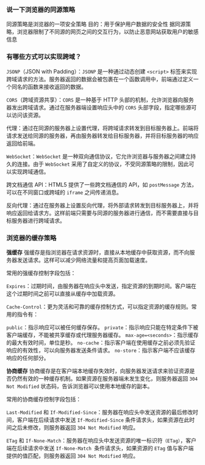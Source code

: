 ### 说一下浏览器的同源策略

同源策略是浏览器的一项安全策略
目的：用于保护用户数据的安全性
据同源策略，浏览器限制了不同源的网页之间的交互行为，以防止恶意网站获取用户的敏感信息

### 有哪些方式可以实现跨域？

`JSONP`（JSON with Padding）：`JSONP` 是一种通过动态创建 `<script>` 标签来实现跨域请求的方法。服务器返回的数据会被包裹在一个函数调用中，前端通过定义一个同名的函数来接收返回的数据。

`CORS`（跨域资源共享）：`CORS` 是一种基于 HTTP 头部的机制，允许浏览器向服务器发出跨域请求。通过在服务器端设置响应头中的 `CORS` 头部字段，指定哪些源可以访问该资源。

代理：通过在同源的服务器上设置代理，将跨域请求转发到目标服务器上。前端将请求发送给同源的服务器，再由服务器转发给目标服务器，并将目标服务器的响应返回给前端。

`WebSocket`：`WebSocket` 是一种双向通信协议，它允许浏览器与服务器之间建立持久的连接。由于 `WebSocket` 采用了自定义的协议，不受同源策略的限制，因此可以实现跨域通信。

跨文档通信 API：HTML5 提供了一些跨文档通信的 API，如 `postMessage` 方法，可以在不同窗口或跨域的 `iframe` 之间传递消息。

反向代理：通过在服务器上设置反向代理，将外部请求转发到目标服务器上，并将响应返回给请求方。这样前端只需要与同源的服务器进行通信，而不需要直接与目标服务器进行跨域请求。

### 浏览器的缓存策略

**强缓存**
强缓存是指浏览器在请求资源时，直接从本地缓存中获取资源，而不向服务器发送请求。这样可以减少网络流量和提高页面加载速度。

常用的强缓存控制字段包括：

`Expires`：过期时间，由服务器在响应头中发送，指定资源的到期时间。客户端在这个过期时间之前可以直接从缓存中加载资源。

`Cache-Control`：更为灵活和可靠的缓存控制方式，可以指定资源的缓存规则。常用的指令有：

`public`：指示响应可以被任何缓存保存。
`private`：指示响应只能在特定条件下被客户端缓存，不能被共享缓存或代理服务器缓存。
`max-age=<seconds>`：指示缓存的最大有效时间，单位是秒。
`no-cache`：指示客户端在使用缓存之前必须先验证响应的有效性，可以向服务器发送条件请求。
`no-store`：指示客户端不应该缓存响应的任何部分。

**协商缓存**
协商缓存是在客户端本地缓存失效时，向服务器发送请求来验证资源是否仍然有效的一种缓存机制。如果资源在服务器端未发生变化，则服务器返回 `304 Not Modified` 状态码，告诉浏览器可以使用本地缓存的副本。

常用的协商缓存控制字段包括：

`Last-Modified` 和 `If-Modified-Since`：服务器在响应头中发送资源的最后修改时间，客户端在后续请求中发送 `If-Modified-Since` 条件请求头，如果资源在此时间之后未修改，则服务器返回 `304 Not Modified` 响应。

`ETag` 和 `If-None-Match`：服务器在响应头中发送资源的唯一标识符`（ETag）`，客户端在后续请求中发送 `If-None-Match `条件请求头，如果资源的 `ETag` 值与客户端提供的值匹配，则服务器返回 `304 Not Modified` 响应。
